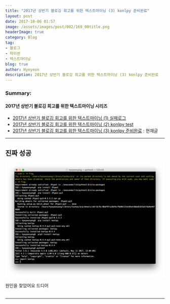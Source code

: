 ```yaml
---
title: "2017년 상반기 블로깅 회고를 위한 텍스트마이닝 (3) konlpy 준비완료"
layout: post
date: 2017-10-06 01:57
image: /assets/images/post/002/169_00title.png
headerImage: true
category: Blog
tag:
- 블로그
- 파이썬
- 텍스트마이닝
blog: true
author: Hyeyeon
description: 2017년 상반기 블로깅 회고를 위한 텍스트마이닝 (3) konlpy 준비완료
---
```


### Summary:

#### 2017년 상반기 블로깅 회고를 위한 텍스트마이닝 시리즈

- [2017년 상반기 블로깅 회고를 위한 텍스트마이닝 (1) 실패로그](https://imyeonn.github.io/blog/blog/169/)
- [2017년 상반기 블로깅 회고를 위한 텍스트마이닝 (2) konlpy test](https://imyeonn.github.io/blog/blog/173/)
- [2017년 상반기 블로깅 회고를 위한 텍스트마이닝 (3) konlpy 준비완료](https://imyeonn.github.io/blog/blog/181/) : 현재글

---

## 진짜 성공

![pic1](/assets/images/post/002/173_01.png)
<figcaption class="caption">원인을 찾았어요 드디어</figcaption>
<br>

---
